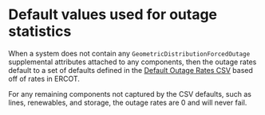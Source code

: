 # Default values used for outage statistics

When a system does not contain any `GeometricDistributionForcedOutage` supplemental attributes
attached to any components, then the outage rates default to a set of defaults defined
in the [Default Outage Rates CSV](https://github.com/NREL-Sienna/SiennaPRASInterface.jl/blob/main/src/util/descriptors/outage-rates-ERCOT-modified.csv) based off of rates in ERCOT.

For any remaining components not captured by the CSV defaults, such as lines,
renewables, and storage, the outage rates are 0 and will never fail.
